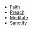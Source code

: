 - [Faith](/SkillSystem/Specialties/Faith.md)
- [Preach](/SkillSystem/Specialties/Faith.md)
- [Meditate](/SkillSystem/Specialties/Meditate.md)
- [Sanctify](/SkillSystem/Specialties/Sanctify.md)
